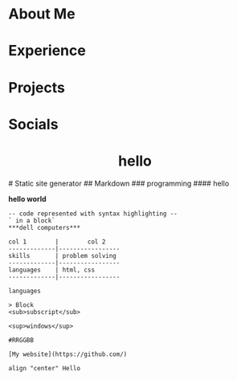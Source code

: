 # About Me

# Experience

# Projects

# Socials
<h1 align="center">hello</h1>
# Static site generator
## Markdown
### programming
#### hello

**hello world**
~~~ vivobook ~~~
-- code represented with syntax highlighting --
` in a block`
***dell computers***

col 1        |        col 2
-------------|-----------------
skills       | problem solving
-------------|-----------------
languages    | html, css 
-------------|-----------------

languages
  
> Block
<sub>subscript</sub>

<sup>windows</sup>

#RRGGBB 

[My website](https://github.com/)

align "center" Hello
